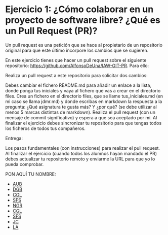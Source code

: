 # Ejercicio 1: ¿Cómo colaborar en un proyecto de software libre? ¿Qué es un Pull Request (PR)?

Un pull request es una petición que se hace al propietario de un repositorio original para que este último incorpore los cambios que se sugieren.

En este ejercicio tienes que hacer un pull request sobre el siguiente repositorio: https://github.com/AlfonsoDeUna/IAW-GIT-PR. Para ello:

Realiza un pull request a este repositorio para solicitar dos cambios:

Debes cambiar el fichero README.md para añadir un enlace a la lista, donde ponga tus iniciales y vaya al fichero que vas a crear en el directorio files.
Crea un fichero en el directorio files, que se llame tus_iniciales.md (en mi caso se llama jdmr.md) y donde escribas en markdown la respuesta a la pregunta: ¿Qué asignatura te gusta más? Y ¿por qué? (se debe utilizar al menos 5 marcas distintas de markdown).
Realiza el pull request (con un mensaje de commit significativo) y espera a que sea aceptado por mí. Al finalizar el ejercicio debes sincronizar tu repositorio para que tengas todos los ficheros de todos tus compañeros.

Entrega:

Los pasos fundamentales (con instrucciones) para realizar el pull request.
Al finalizar el ejercicio (cuando todos los alumnos hayan mandado el PR) debes actualizar tu repositorio remoto y enviarme la URL para que yo lo pueda comprobar.

PON AQUÍ TU NOMBRE:

* [AUB](https://github.com/AlfonsoDeUna/IAW-GIT-PR/blob/main/files/AUB.md)
* [DGB](https://github.com/AlfonsoDeUna/IAW-GIT-PR/blob/main/files/DGB.md)
* [CGL](https://github.com/AlfonsoDeUna/IAW-GIT-PR/blob/main/files/CGL.md)
* [SFS](https://github.com/SergioNetCo/IAW-GIT-PR/tree/ramaSergioF/files/sfs.md)
* [NGR](https://github.com/AlfonsoDeUna/IAW-GIT-PR/blob/main/files/NGR.md)
* [CGL](https://github.com/AlfonsoDeUna/IAW-GIT-PR/blob/main/files/CGL.md)
* [SFS](https://github.com/SergioNetCo/IAW-GIT-PR/tree/ramaSergioF/files/sfs.md)
* [JC](https://github.com/jcarlos03/IAW-GIT-PR-JC/blob/main/files/JC.md)
* [LA](https://github.com/Orflo/IAW-GIT-PR/blob/rama1/files/LA.md)
